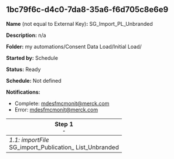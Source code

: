 ## 1bc79f6c-d4c0-7da8-35a6-f6d705c8e6e9

**Name** (not equal to External Key)**:** SG_Import_PL_Unbranded

**Description:** n/a

**Folder:** my automations/Consent Data Load/Initial Load/

**Started by:** Schedule

**Status:** Ready

**Schedule:** Not defined

**Notifications:**

* Complete: mdesfmcmonit@merck.com
* Error: mdesfmcmonit@merck.com

| Step 1<br>_<small>-</small>_ |
| --- |
| _1.1: importFile_<br>SG_import_Publication_ List_Unbranded |
